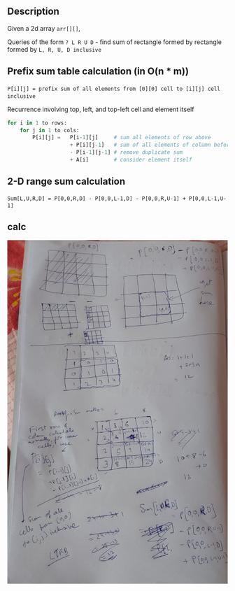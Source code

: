 

## Description

Given a 2d array `arr[][]`, 

Queries of the form `? L R U D` - find sum of rectangle formed by rectangle formed by `L, R, U, D inclusive`

## Prefix sum table calculation (in O(n * m))

`P[i][j] = prefix sum of all elements from [0][0] cell to [i][j] cell inclusive`

Recurrence involving top, left, and top-left cell and element itself
```py
for i in 1 to rows:
    for j in 1 to cols:
        P[i][j] =   P[i-1][j]     # sum all elements of row above 
                    + P[i][j-1]   # sum of all elements of column before
                    - P[i-1][j-1] # remove duplicate sum
                    + A[i]        # consider element itself
```



## 2-D range sum calculation

```
Sum[L,U,R,D] = P[0,0,R,D] - P[0,0,L-1,D] - P[0,0,R,U-1] + P[0,0,L-1,U-1]
```

## calc

![image](images/2drangesum.jpg)






